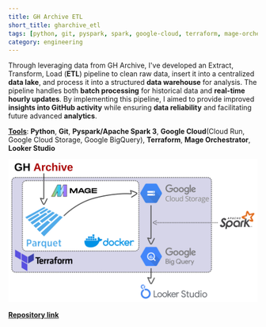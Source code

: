 ```yaml
---
title: GH Archive ETL
short_title: gharchive_etl
tags: [python, git, pyspark, spark, google-cloud, terraform, mage-orchestrator, docker, docker-compose]
category: engineering
---
```

Through leveraging data from GH Archive, I've developed an Extract, Transform, Load (**ETL**) pipeline to clean raw data, insert it into a centralized **data lake**, and process it into a structured **data warehouse** for analysis. The pipeline handles both **batch processing** for historical data and **real-time hourly updates**. By implementing this pipeline, I aimed to provide improved **insights into GitHub activity** while ensuring **data reliability** and facilitating future advanced **analytics**. 

<u><b>Tools</b></u>: **Python**, **Git**, **Pyspark/Apache Spark 3**, **Google Cloud**(Cloud Run, Google Cloud Storage, Google BigQuery), **Terraform**, **Mage Orchestrator**, **Looker Studio**

<img src="assets/images/gharchive_fig.png?raw=true"/>

<Strong>[Repository link](https://github.com/AlmudenaZhou/data-engineer-gharchive)</strong>
